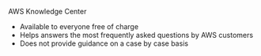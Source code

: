 AWS Knowledge Center

- Available to everyone free of charge
- Helps answers the most frequently asked questions by AWS customers
- Does not provide guidance on a case by case basis